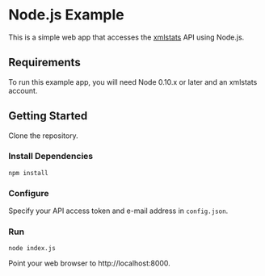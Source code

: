 Node.js Example
=================

This is a simple web app that accesses the [xmlstats](https://erikberg.com/api) API
using Node.js.

Requirements
------------
To run this example app, you will need Node 0.10.x or later and an xmlstats account.

Getting Started
---------------
Clone the repository.

### Install Dependencies
```
npm install
```

### Configure
Specify your API access token and e-mail address in `config.json`.

### Run
```
node index.js
```

Point your web browser to http://localhost:8000.
